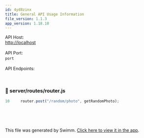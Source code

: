 ```yaml
---
id: 4yd8zinx
title: General API Usage Information
file_version: 1.1.3
app_version: 1.18.10
---
```


API Host:<br/>
[http://localhost](http://localhost)<br/>
<br/>API Port:<br/>
`port`<swm-token data-swm-token=":server/index.js:9:2:2:`const port = 3001;`"/><br/>
<br/>API Endpoints:<br/>

<br/>


<!-- NOTE-swimm-snippet: the lines below link your snippet to Swimm -->
### 📄 server/routes/router.js
```javascript
10     router.post("/random/photo", getRandomPhoto);
```

<br/>

<br/>

<br/>

This file was generated by Swimm. [Click here to view it in the app](https://app.swimm.io/repos/Z2l0aHViJTNBJTNBc3dpbW0tZGVtbyUzQSUzQXJvc3MtZ2lkZW9uLWFzdXJpb24=/docs/4yd8zinx).
